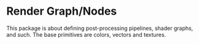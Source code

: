 # Render Graph/Nodes

This package is about defining post-processing pipelines, shader graphs,
and such. The base primitives are colors, vectors and textures.